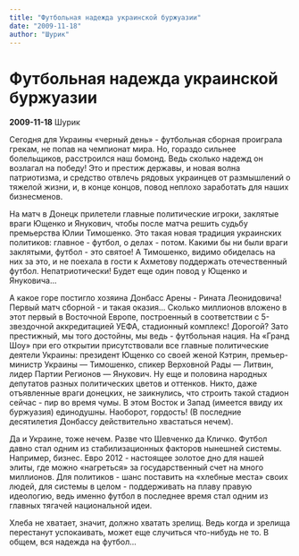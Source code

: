 ```yaml
---
title: "Футбольная надежда украинской буржуазии"
date: "2009-11-18"
author: "Шурик"
---
```


# Футбольная надежда украинской буржуазии

**2009-11-18** Шурик

Сегодня для Украины «черный день» - футбольная сборная проиграла грекам, не попав на чемпионат мира. Но, гораздо сильнее болельщиков, расстроился наш бомонд. Ведь сколько надежд он возлагал на победу! Это и престиж державы, и новая волна патриотизма, и средство отвлечь рядовых украинцев от размышлений о тяжелой жизни, и, в конце концов, повод неплохо заработать для наших бизнесменов.

На матч в Донецк прилетели главные политические игроки, заклятые враги Ющенко и Янукович, чтобы после матча решить судьбу премьерства Юлии Тимошенко. Это такая новая традиция украинских политиков: главное - футбол, о делах - потом. Какими бы ни были враги заклятыми, футбол - это святое! А Тимошенко, видимо обиделась на них за это, и не поехала в гости к Ахметову поддержать отечественный футбол. Непатриотически! Будет еще один повод у Ющенко и Януковича...

А какое горе постигло хозяина Донбасс Арены - Рината Леонидовича! Первый матч сборной - и такая оказия... Сколько миллионов вложено в этот первый в Восточной Европе, построенный в соответствии с 5-звездочной аккредитацией УЕФА, стадионный комплекс! Дорогой? Зато престижный, мы того достойны, мы ведь - футбольная нация. На «Гранд Шоу» при его открытии присутствовали все главные политические деятели Украины: президент Ющенко со своей женой Кэтрин, премьер-министр Украины — Тимошенко, спикер Верховной Рады — Литвин, лидер Партии Регионов — Янукович. Ну еще и половина народных депутатов разных политических цветов и оттенков. Никто, даже отъявленные враги донецких, не заикнулись, что строить такой стадион сейчас - пир во время чумы. В этом Восток и Запад (имеется ввиду их буржуазия) единодушны. Наоборот, гордость! (В последние десятилетия Донбассу действительно хвастаться нечем).

Да и Украине, тоже нечем. Разве что Шевченко да Кличко. Футбол давно стал одним из стабилизационных факторов нынешней системы. Например, бизнес. Евро 2012 - настоящее золотое дно для нашей элиты, где можно «нагреться» за государственный счет на много миллионов. Для политиков - шанс поставить на «хлебные места» своих людей, для системы в целом - поддерживать на плаву правую идеологию, ведь именно футбол в последнее время стал одним из главных тягачей национальной идеи.

Хлеба не хватает, значит, должно хватать зрелищ. Ведь когда и зрелища перестанут успокаивать, может еще случиться что-нибудь не то. В общем, вся надежда на футбол...